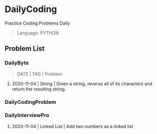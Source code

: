 # DailyCoding

Practice Coding Problems Daily

> Language: PYTHON

## Problem List

### DailyByte

> DATE | TAG | Problem

1. 2020-11-04 | String | Given a string, reverse all of its characters and return the resulting string.

### DailyCodingProblem

### DailyInterviewPro

1. 2020-11-04 | Linked List | Add two numbers as a linked list

